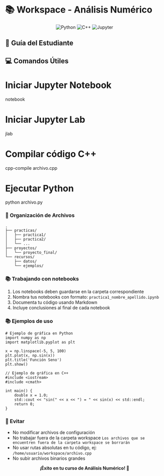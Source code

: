 # 📚 Workspace - Análisis Numérico

<div align="center">

![Python](https://img.shields.io/badge/Python-3776AB?style=for-the-badge&logo=python&logoColor=white)
![C++](https://img.shields.io/badge/C++-00599C?style=for-the-badge&logo=c%2B%2B&logoColor=white)
![Jupyter](https://img.shields.io/badge/Jupyter-F37626?style=for-the-badge&logo=jupyter&logoColor=white)

</div>

## 🎯 Guía del Estudiante

## 💻 Comandos Útiles

# Iniciar Jupyter Notebook
notebook

# Iniciar Jupyter Lab
jlab

# Compilar código C++
cpp-compile archivo.cpp

# Ejecutar Python
python archivo.py

### 📂 Organización de Archivos

```plaintext
.
├── practicas/
│   ├── practica1/
│   ├── practica2/
│   └── ...
├── proyectos/
│   └── proyecto_final/
└── recursos/
    ├── datos/
    └── ejemplos/

```

### 📚 Trabajando con notebooks
1. Los notebooks deben guardarse en la carpeta correspondiente
2. Nombra tus notebooks con formato: `practica1_nombre_apellido.ipynb`
3. Documenta tu código usando Markdown
4. Incluye conclusiones al final de cada notebook

### 📚 Ejemplos de uso
```plaintext
# Ejemplo de gráfica en Python
import numpy as np
import matplotlib.pyplot as plt

x = np.linspace(-5, 5, 100)
plt.plot(x, np.sin(x))
plt.title('Función Seno')
plt.show()
```

```plaintext
// Ejemplo de gráfica en C++
#include <iostream>
#include <cmath>

int main() {
    double x = 1.0;
    std::cout << "sin(" << x << ") = " << sin(x) << std::endl;
    return 0;
}
```	

### 🚫 Evitar
- No modificar archivos de configuración
- No trabajar fuera de la carpeta workspace `Los archivos que se encuentren fuera de la carpeta workspace se borrarán`
- No usar rutas absolutas en tu código, ej: `/home/usuario/workspace/archivo.cpp`
- No subir archivos binarios grandes

<div align="center">
<strong>¡Éxito en tu curso de Análisis Numérico! 🚀</strong>
</div>